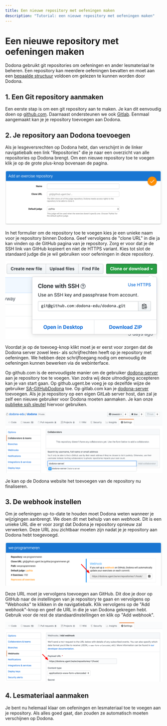 ```yaml
---
title: Een nieuwe repository met oefeningen maken
description: "Tutorial: een nieuwe repository met oefeningen maken"
---
```


# Een nieuwe repository met oefeningen maken

Dodona gebruikt git repositories om oefeningen en ander lesmateriaal te beheren. Een repository kan meerdere oefeningen bevatten en moet aan een [bepaalde structuur](/nl/references/exercise-directory-structure) voldoen om gelezen te kunnen worden door Dodona.

## 1. Een Git repository aanmaken

Een eerste stap is om een git repository aan te maken. Je kan dit eenvoudig doen op [github.com](https://github.com). Daarnaast ondersteunen we ook [Gitlab](https://gitlab.com). Eenmaal aangemaakt kan je je repository toevoegen aan Dodona.

## 2. Je repository aan Dodona toevoegen

Als je lesgeversrechten op Dodona hebt, dan verschijnt in de linker navigatiebalk een link "Repositories" die je naar een overzicht van alle repositories op Dodona brengt. Om een nieuwe repository toe te voegen klik je op de grote plus-knop bovenaan de pagina.

![repository toevoegen](./add-repository.png)

In het formulier om de repository toe te voegen kies je een unieke naam voor je repository binnen Dodona. Geef vervolgens de "clone URL" in die ja kan vinden op de GitHub pagina van je repository. Zorg er voor dat je de SSH link van GitHub kopieert en niet de HTTPS variant. Kies tot slot de standaard judge die je wil gebruiken voor oefeningen in deze repository.

![github clone url](./github-clone-url.png)

Voordat je op de toevoeg-knop klikt moet je er eerst voor zorgen dat de Dodona server zowel lees- als schrijfrechten heeft op je repository met oefeningen. We hebben deze schrijftoegang nodig om eenvoudig de oefeningen kunnen bewerken via de webinterface.

Op github.com is de eenvoudigste manier om de gebruiker [dodona-server](https://github.com/dodona-server) aan je repository toe te voegen. Van zodra wij deze uitnodiging accepteren kan je van start gaan. Op github.ugent.be voeg je op dezelfde wijze de gebruiker [SA-GitHubDodona](https://github.ugent.be/SA-GitHubDodona) toe. Op gitlab.com kan je [dodona-server](https://gitlab.com/dodona-server) toevoegen. Als je je repository op een eigen GitLab server host, dan zal je zelf een nieuwe gebruiker voor Dodona moeten aanmaken. Je kan onze [publieke ssh sleutel](/dodona.pub) hiervoor gebruiken.

![github gebruiker toevoegen](./github-add-collab.png)

Je kan op de Dodona website het toevoegen van de repository nu finaliseren.

## 3. De webhook instellen

Om je oefeningen up-to-date te houden moet Dodona weten wanneer je wijzigingen aanbrengt. We doen dit met behulp van een _webhook_. Dit is een unieke URL die er voor zorgt dat Dodona je repository opnieuw zal verwerken. Deze URL zou zichtbaar moeten zijn nadat je je repository aan Dodona hebt toegevoegd.

![webhook url](./webhook-url.png)

Deze URL moet je vervolgens toevoegen aan GitHub. Dit doe je door op GitHub naar de instellingen van je repository te gaan en vervolgens op "Webhooks" te klikken in de navigatiebalk. Klik vervolgens op de "Add webhook"-knop en geef de URL in die je van Dodona gekregen hebt. Gebruik voor de rest de standaardinstellingen en klik op "Add webhook".

![github webhook](./github-webhook.png)

## 4. Lesmateriaal aanmaken

Je bent nu helemaal klaar om oefeningen en lesmateriaal toe te voegen aan je repository. Als alles goed gaat, dan zouden ze automatisch moeten verschijnen op Dodona.